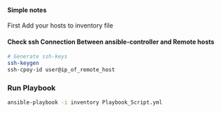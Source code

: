 #### Simple notes

First Add your hosts to inventory file 

#### Check ssh Connection Between ansible-controller and Remote hosts 
 
```bash 
# Generate ssh-keys
ssh-keygen
ssh-cpoy-id user@ip_of_remote_host
```
### Run Playbook

```bash
ansible-playbook -i inventory Playbook_Script.yml
```
